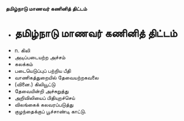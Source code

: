 **தமிழ்நாடு மாணவர் கணினித் திட்டம்**
- # தமிழ்நாடு மாணவர் கணினித் திட்டம்
- n. கிலி
- அடிப்படையற்ற அச்சம்
- கலக்கம்
- படையெடுப்புப் பற்றிய பீதி
- வாணிகத்துறையில் தேவையற்றகவலை
- (வினை.) கிலியூட்டு
- தேவையின்றி அச்சுறுத்து
- அறிவிலியைப் பிதியுறச்செய்
- விலங்கைக் கலவரப்படுத்து
- குழந்தைக்குப் பூச்சாண்டி காட்டு.

